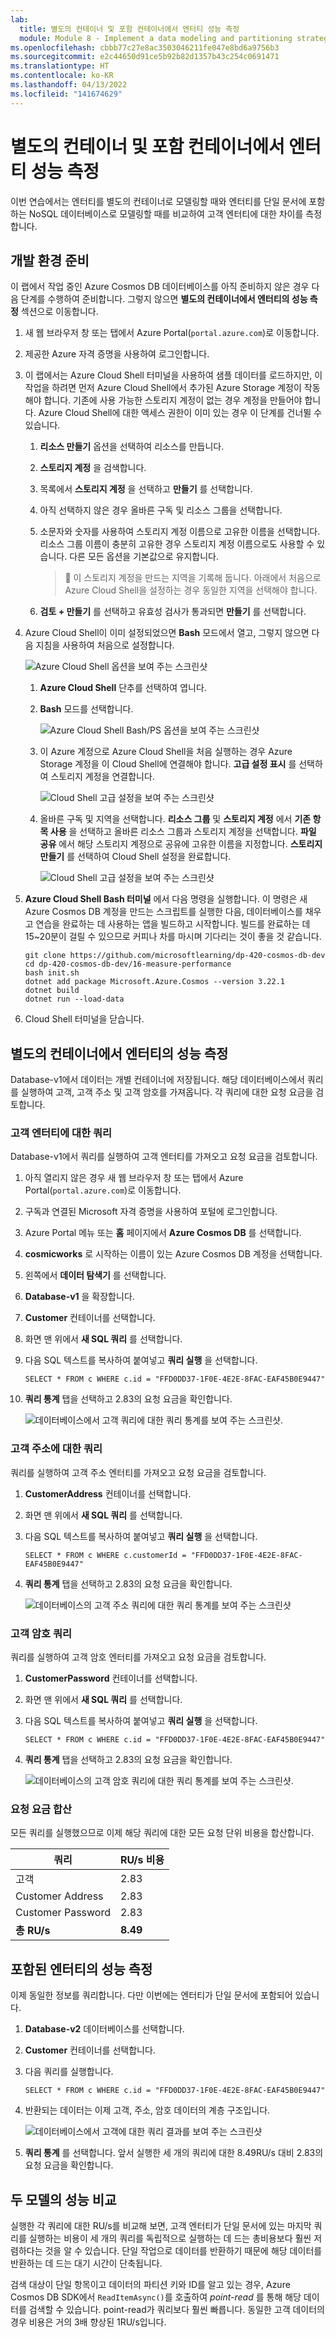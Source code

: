 ```yaml
---
lab:
  title: 별도의 컨테이너 및 포함 컨테이너에서 엔터티 성능 측정
  module: Module 8 - Implement a data modeling and partitioning strategy for Azure Cosmos DB SQL API
ms.openlocfilehash: cbbb77c27e8ac3503046211fe047e8bd6a9756b3
ms.sourcegitcommit: e2c44650d91ce5b92b82d1357b43c254c0691471
ms.translationtype: HT
ms.contentlocale: ko-KR
ms.lasthandoff: 04/13/2022
ms.locfileid: "141674629"
---
```

# <a name="measure-performance-of-entities-in-separate-and-embedded-containers"></a>별도의 컨테이너 및 포함 컨테이너에서 엔터티 성능 측정

이번 연습에서는 엔터티를 별도의 컨테이너로 모델링할 때와 엔터티를 단일 문서에 포함하는 NoSQL 데이터베이스로 모델링할 때를 비교하여 고객 엔터티에 대한 차이를 측정합니다.

## <a name="prepare-your-development-environment"></a>개발 환경 준비

이 랩에서 작업 중인 Azure Cosmos DB 데이터베이스를 아직 준비하지 않은 경우 다음 단계를 수행하여 준비합니다. 그렇지 않으면 **별도의 컨테이너에서 엔터티의 성능 측정** 섹션으로 이동합니다.

1. 새 웹 브라우저 창 또는 탭에서 Azure Portal(``portal.azure.com``)로 이동합니다.

1. 제공한 Azure 자격 증명을 사용하여 로그인합니다.

1. 이 랩에서는 Azure Cloud Shell 터미널을 사용하여 샘플 데이터를 로드하지만, 이 작업을 하려면 먼저 Azure Cloud Shell에서 추가된 Azure Storage 계정이 작동해야 합니다. 기존에 사용 가능한 스토리지 계정이 없는 경우 계정을 만들어야 합니다.  Azure Cloud Shell에 대한 액세스 권한이 이미 있는 경우 이 단계를 건너뛸 수 있습니다.

    1. **리소스 만들기** 옵션을 선택하여 리소스를 만듭니다.

    1. **스토리지 계정** 을 검색합니다.

    1. 목록에서 **스토리지 계정** 을 선택하고 **만들기** 를 선택합니다.

    1. 아직 선택하지 않은 경우 올바른 구독 및 리소스 그룹을 선택합니다. 

    1. 소문자와 숫자를 사용하여 스토리지 계정 이름으로 고유한 이름을 선택합니다.  리소스 그룹 이름이 충분히 고유한 경우 스토리지 계정 이름으로도 사용할 수 있습니다.  다른 모든 옵션을 기본값으로 유지합니다.

        > &#128221; 이 스토리지 계정을 만드는 지역을 기록해 둡니다. 아래에서 처음으로 Azure Cloud Shell을 설정하는 경우 동일한 지역을 선택해야 합니다.

    1. **검토 + 만들기** 를 선택하고 유효성 검사가 통과되면 **만들기** 를 선택합니다.

1. Azure Cloud Shell이 이미 설정되었으면 **Bash** 모드에서 열고, 그렇지 않으면 다음 지침을 사용하여 처음으로 설정합니다.

    ![Azure Cloud Shell 옵션을 보여 주는 스크린샷](media/16-open-azure-cloud-shell.png)

    1. **Azure Cloud Shell** 단추를 선택하여 엽니다.

    1. **Bash** 모드를 선택합니다.

        ![Azure Cloud Shell Bash/PS 옵션을 보여 주는 스크린샷](media/16-open-azure-cloud-shell-bash.png)
 
    1. 이 Azure 계정으로 Azure Cloud Shell을 처음 실행하는 경우 Azure Storage 계정을 이 Cloud Shell에 연결해야 합니다.  **고급 설정 표시** 를 선택하여 스토리지 계정을 연결합니다. 

        ![Cloud Shell 고급 설정을 보여 주는 스크린샷](media/16-azure-cloud-shell-choose-storage-account.png)
 
    1. 올바른 구독 및 지역을 선택합니다.  **리소스 그룹** 및 **스토리지 계정** 에서 **기존 항목 사용** 을 선택하고 올바른 리소스 그룹과 스토리지 계정을 선택합니다.  **파일 공유** 에서 해당 스토리지 계정으로 공유에 고유한 이름을 지정합니다. **스토리지 만들기** 를 선택하여 Cloud Shell 설정을 완료합니다.

        ![Cloud Shell 고급 설정을 보여 주는 스크린샷](media/16-azure-cloud-shell-choose-storage-account-details.png)
 
1. **Azure Cloud Shell Bash 터미널** 에서 다음 명령을 실행합니다. 이 명령은 새 Azure Cosmos DB 계정을 만드는 스크립트를 실행한 다음, 데이터베이스를 채우고 연습을 완료하는 데 사용하는 앱을 빌드하고 시작합니다. 빌드를 완료하는 데 15~20분이 걸릴 수 있으므로 커피나 차를 마시며 기다리는 것이 좋을 것 같습니다.

    ```
    git clone https://github.com/microsoftlearning/dp-420-cosmos-db-dev
    cd dp-420-cosmos-db-dev/16-measure-performance
    bash init.sh
    dotnet add package Microsoft.Azure.Cosmos --version 3.22.1
    dotnet build
    dotnet run --load-data

    ```

1. Cloud Shell 터미널을 닫습니다.

## <a name="measure-performance-of-entities-in-separate-containers"></a>별도의 컨테이너에서 엔터티의 성능 측정

Database-v1에서 데이터는 개별 컨테이너에 저장됩니다. 해당 데이터베이스에서 쿼리를 실행하여 고객, 고객 주소 및 고객 암호를 가져옵니다. 각 쿼리에 대한 요청 요금을 검토합니다.

### <a name="query-for-customer-entity"></a>고객 엔터티에 대한 쿼리

Database-v1에서 쿼리를 실행하여 고객 엔터티를 가져오고 요청 요금을 검토합니다.

1. 아직 열리지 않은 경우 새 웹 브라우저 창 또는 탭에서 Azure Portal(``portal.azure.com``)로 이동합니다.

1. 구독과 연결된 Microsoft 자격 증명을 사용하여 포털에 로그인합니다.

1. Azure Portal 메뉴 또는 **홈** 페이지에서 **Azure Cosmos DB** 를 선택합니다.

1. **cosmicworks** 로 시작하는 이름이 있는 Azure Cosmos DB 계정을 선택합니다.

1. 왼쪽에서 **데이터 탐색기** 를 선택합니다.

1. **Database-v1** 을 확장합니다.

1. **Customer** 컨테이너를 선택합니다.

1. 화면 맨 위에서 **새 SQL 쿼리** 를 선택합니다.

1. 다음 SQL 텍스트를 복사하여 붙여넣고 **쿼리 실행** 을 선택합니다.

    ```
    SELECT * FROM c WHERE c.id = "FFD0DD37-1F0E-4E2E-8FAC-EAF45B0E9447"
   ```

1. **쿼리 통계** 탭을 선택하고 2.83의 요청 요금을 확인합니다.

    ![데이터베이스에서 고객 쿼리에 대한 쿼리 통계를 보여 주는 스크린샷.](media/17-customer-query-v1.png)

### <a name="query-for-customer-address"></a>고객 주소에 대한 쿼리

쿼리를 실행하여 고객 주소 엔터티를 가져오고 요청 요금을 검토합니다.

1. **CustomerAddress** 컨테이너를 선택합니다.

1. 화면 맨 위에서 **새 SQL 쿼리** 를 선택합니다.

1. 다음 SQL 텍스트를 복사하여 붙여넣고 **쿼리 실행** 을 선택합니다.

    ```
    SELECT * FROM c WHERE c.customerId = "FFD0DD37-1F0E-4E2E-8FAC-EAF45B0E9447"
   ```

1. **쿼리 통계** 탭을 선택하고 2.83의 요청 요금을 확인합니다.

    ![데이터베이스의 고객 주소 쿼리에 대한 쿼리 통계를 보여 주는 스크린샷](media/17-customer-address-query-v1.png)

### <a name="query-for-customer-password"></a>고객 암호 쿼리

쿼리를 실행하여 고객 암호 엔터티를 가져오고 요청 요금을 검토합니다.

1. **CustomerPassword** 컨테이너를 선택합니다.

1. 화면 맨 위에서 **새 SQL 쿼리** 를 선택합니다.

1. 다음 SQL 텍스트를 복사하여 붙여넣고 **쿼리 실행** 을 선택합니다.

    ```
    SELECT * FROM c WHERE c.id = "FFD0DD37-1F0E-4E2E-8FAC-EAF45B0E9447"
   ```

1. **쿼리 통계** 탭을 선택하고 2.83의 요청 요금을 확인합니다.

    ![데이터베이스의 고객 암호 쿼리에 대한 쿼리 통계를 보여 주는 스크린샷.](media/17-customer-password-query-v1.png)

### <a name="add-up-the-request-charges"></a>요청 요금 합산

모든 쿼리를 실행했으므로 이제 해당 쿼리에 대한 모든 요청 단위 비용을 합산합니다.

|**쿼리**|**RU/s 비용**|
|---------|---------|
|고객|2.83|
|Customer Address|2.83|
|Customer Password|2.83|
|**총 RU/s**|**8.49**|

## <a name="measure-performance-of-embedded-entities"></a>포함된 엔터티의 성능 측정

이제 동일한 정보를 쿼리합니다. 다만 이번에는 엔터티가 단일 문서에 포함되어 있습니다.

1. **Database-v2** 데이터베이스를 선택합니다.

1. **Customer** 컨테이너를 선택합니다.

1. 다음 쿼리를 실행합니다.

    ```
    SELECT * FROM c WHERE c.id = "FFD0DD37-1F0E-4E2E-8FAC-EAF45B0E9447"
   ```

1. 반환되는 데이터는 이제 고객, 주소, 암호 데이터의 계층 구조입니다.

    ![데이터베이스에서 고객에 대한 쿼리 결과를 보여 주는 스크린샷](media/17-customer-query-v2.png)

1. **쿼리 통계** 를 선택합니다. 앞서 실행한 세 개의 쿼리에 대한 8.49RU/s 대비 2.83의 요청 요금을 확인합니다.

## <a name="compare-the-performance-of-the-two-models"></a>두 모델의 성능 비교

실행한 각 쿼리에 대한 RU/s를 비교해 보면, 고객 엔터티가 단일 문서에 있는 마지막 쿼리를 실행하는 비용이 세 개의 쿼리를 독립적으로 실행하는 데 드는 총비용보다 훨씬 저렴하다는 것을 알 수 있습니다. 단일 작업으로 데이터를 반환하기 때문에 해당 데이터를 반환하는 데 드는 대기 시간이 단축됩니다.

검색 대상이 단일 항목이고 데이터의 파티션 키와 ID를 알고 있는 경우, Azure Cosmos DB SDK에서 `ReadItemAsync()`를 호출하여 *point-read* 를 통해 해당 데이터를 검색할 수 있습니다. point-read가 쿼리보다 훨씬 빠릅니다. 동일한 고객 데이터의 경우 비용은 거의 3배 향상된 1RU/s입니다.
